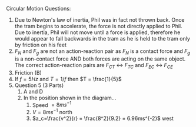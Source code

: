 Circular Motion Questions:
1. Due to Newton's law of inertia, Phil was in fact not thrown back. Once the tram begins to accelerate, the force is not directly applied to Phil. Due to inertia, Phil will not move until a force is applied, therefore he would appear to fall backwards in the tram as he is held to the tram only by friction on his feet
2. $F_N$ and $F_g$ are not an action-reaction pair as $F_N$ is a contact force and $F_g$ is a non-contact force AND both forces are acting on the same object. The correct action-reaction pairs are $F_{CT}$ <-> $F_{TC}$ and $F_{EC}$ <-> $F_{CE}$
3. Friction (B)
4. If $f = 5Hz$ and $T = 1/f$ then $T = \frac{1}{5}$
5. Question 5 (3 Parts)
	1. A and D
	2. In the position shown in the diagram...
		1. Speed $= 8ms^{-1}$
		2. $V = 8ms^{-1}$ north
		3. $a_c=\frac{v^2}{r} = \frac{8^2}{9.2} = 6.96ms^{-2}$ west